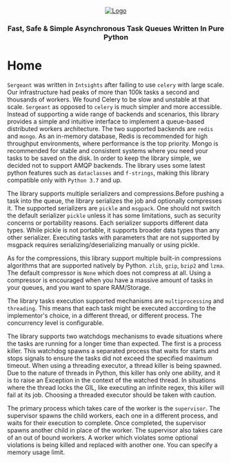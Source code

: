 <p align="center">
    <a href="https://github.com/intsights/sergeant">
        <img src="https://raw.githubusercontent.com/intsights/sergeant/master/images/logo.png" alt="Logo">
    </a>
    <h3 align="center">
        Fast, Safe & Simple Asynchronous Task Queues Written In Pure Python
    </h3>
</p>


# Home
`Sergeant` was written in `Intsights` after failing to use `celery` with large scale. Our infrastructure had peaks of more than 100k tasks a second and thousands of workers. We found Celery to be slow and unstable at that scale. `Sergeant` as opposed to `celery` is much simpler and more accessible. Instead of supporting a wide range of backends and scenarios, this library provides a simple and intuitive interface to implement a queue-based distributed workers architecture. The two supported backends are `redis` and `mongo`. As an in-memory database, Redis is recommended for high throughput environments, where performance is the top priority. Mongo is recommended for stable and consistent systems where you need your tasks to be saved on the disk. In order to keep the library simple, we decided not to support AMQP backends. The library uses some latest python features such as `dataclasses` and `f-strings`, making this library compatible only with `Python 3.7` and up.

The library supports multiple serializers and compressions.Before pushing a task into the queue, the library serializes the job and optionally compresses it. The supported serializers are `pickle` and `msgpack`. One should not switch the default serializer `pickle` unless it has some limitations, such as security concerns or portability reasons. Each serializer supports different data types. While pickle is not portable, it supports broader data types than any other serializer. Executing tasks with parameters that are not supported by msgpack requires serializing/deserializing manually or using pickle.

As for the compressions, this library support multiple built-in compressions algorithms that are supported natively by Python. `zlib`, `gzip`, `bzip2` and `lzma`. The default compressor is `None` which does not compress at all. Using a compressor is encouraged when you have a massive amount of tasks in your queues, and you want to spare RAM/Storage.

The library tasks execution supported mechanisms are `multiprocessing` and `threading`. This means that each task might be executed according to the implementor's choice, in a different thread, or different process. The concurrency level is configurable.

The library supports two watchdogs mechanisms to evade situations where the tasks are running for a longer time than expected. The first is a process killer. This watchdog spawns a separated process that waits for starts and stops signals to ensure the tasks did not exceed the specified maximum timeout. When using a threading executor, a thread killer is being spawned. Due to the nature of threads in Python, this killer has only one ability, and it is to raise an Exception in the context of the watched thread. In situations where the thread locks the GIL, like executing an infinite regex, this killer will fail at its job. Choosing a threaded executor should be taken with caution.

The primary process which takes care of the worker is the `supervisor`. The supervisor spawns the child workers, each one in a different process, and waits for their execution to complete. Once completed, the supervisor spawns another child in place of the worker. The supervisor also takes care of an out of bound workers. A worker which violates some optional violations is being killed and replaced with another one. You can specify a memory usage limit.
